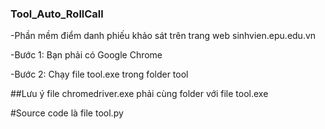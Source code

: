 ### Tool_Auto_RollCall
<p>-Phần mềm điểm danh phiếu khảo sát trên trang web sinhvien.epu.edu.vn</p
<p>-Bước 1: Bạn phải có Google Chrome</p>
<p>-Bước 2: Chạy file tool.exe trong folder tool</p>
<p>##Lưu ý file chromedriver.exe phải cùng folder với file tool.exe</p>
<p>#Source code là file tool.py</p>
